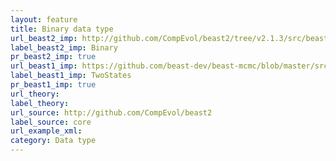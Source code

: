 ```yaml
---
layout: feature
title: Binary data type 
url_beast2_imp: http://github.com/CompEvol/beast2/tree/v2.1.3/src/beast/evolution/datatype/Binary.java
label_beast2_imp: Binary
pr_beast2_imp: true
url_beast1_imp: https://github.com/beast-dev/beast-mcmc/blob/master/src/dr/evolution/datatype/TwoStates.java
label_beast1_imp: TwoStates
pr_beast1_imp: true
url_theory: 
label_theory: 
url_source: http://github.com/CompEvol/beast2
label_source: core
url_example_xml: 
category: Data type
---
```


